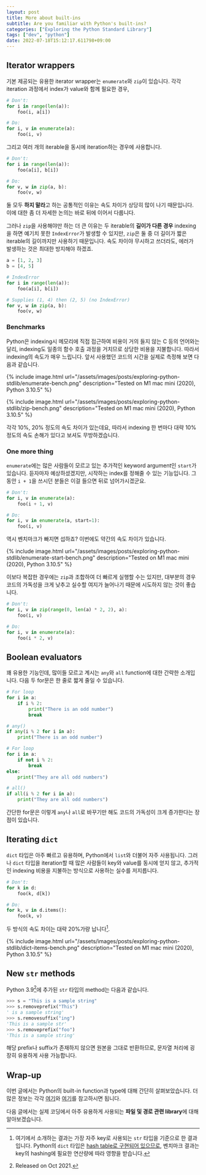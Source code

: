 ```yaml
---
layout: post
title: More about built-ins
subtitle: Are you familiar with Python's built-ins?
categories: ["Exploring the Python Standard Library"]
tags: ["dev", "python"]
date: 2022-07-18T15:12:17.611798+09:00
---
```


## Iterator wrappers

기본 제공되는 유용한 iterator wrapper는 `enumerate`와 `zip`이 있습니다. 각각 iteration 과정에서 index가 value와 함께 필요한 경우,

```python
# Don't:
for i in range(len(a)):
    foo(i, a[i])

# Do:
for i, v in enumerate(a):
    foo(i, v)
```

그리고 여러 개의 iterable을 동시에 iteration하는 경우에 사용합니다.

```python
# Don't:
for i in range(len(a)):
    foo(a[i], b[i])

# Do:
for v, w in zip(a, b):
    foo(v, w)
```

둘 모두 **하지 말라**고 하는 공통적인 이유는 속도 차이가 상당히 많이 나기 때문입니다. 이에 대한 좀 더 자세한 논의는 바로 뒤에 이어서 다룹니다.

그러나 `zip`을 사용해야만 하는 더 큰 이유는 두 iterable의 **길이가 다른 경우** indexing을 하면 예기치 못한 `IndexError`가 발생할 수 있지만, `zip`은 둘 중 더 길이가 짧은 iterable의 길이까지만 사용하기 때문입니다. 속도 차이야 무시하고 쓰더라도, 에러가 발생하는 것은 최대한 방지해야 하겠죠.

```python
a = [1, 2, 3]
b = [4, 5]

# IndexError
for i in range(len(a)):
    foo(a[i], b[i])

# Supplies (1, 4) then (2, 5) (no IndexError)
for v, w in zip(a, b):
    foo(v, w)
```

### Benchmarks

Python은 indexing시 메모리에 직접 접근하여 비용이 거의 들지 않는 C 등의 언어와는 달리, indexing도 일종의 함수 호출 과정을 거치므로 상당한 비용을 지불합니다. 따라서 indexing의 속도가 매우 느립니다. 앞서 사용했던 코드의 시간을 실제로 측정해 보면 다음과 같습니다.

{% include image.html url="/assets/images/posts/exploring-python-stdlib/enumerate-bench.png"
description="Tested on M1 mac mini (2020), Python 3.10.5" %}

{% include image.html url="/assets/images/posts/exploring-python-stdlib/zip-bench.png" description="Tested on M1 mac mini (2020), Python 3.10.5" %}

각각 10%, 20% 정도의 속도 차이가 있는데요, 따라서 indexing 한 번마다 대략 10% 정도의 속도 손해가 있다고 보셔도 무방하겠습니다.

### One more thing

`enumerate`에는 많은 사람들이 모르고 있는 추가적인 keyword argument인 `start`가 있습니다. 듣자마자 예상하셨겠지만, 시작하는 index를 정해줄 수 있는 기능입니다. 그동안 `i + 1`을 쓰시던 분들은 이걸 들으면 뒤로 넘어가시겠군요.

```python
# Don't:
for i, v in enumerate(a):
    foo(i + 1, v)

# Do:
for i, v in enumerate(a, start=1):
    foo(i, v)
```

역시 벤치마크가 빠지면 섭하죠? 이번에도 약간의 속도 차이가 있습니다.

{% include image.html url="/assets/images/posts/exploring-python-stdlib/enumerate-start-bench.png"
description="Tested on M1 mac mini (2020), Python 3.10.5" %}

이보다 복잡한 경우에는 `zip`과 조합하여 더 빠르게 실행할 수는 있지만, 대부분의 경우 코드의 가독성을 크게 낮추고 실수할 여지가 늘어나기 때문에 시도하지 않는 것이 좋습니다.

```python
# Don't:
for i, v in zip(range(0, len(a) * 2, 2), a):
    foo(i, v)

# Do:
for i, v in enumerate(a):
    foo(i * 2, v)
```

## Boolean evaluators

꽤 유용한 기능인데, 많이들 모르고 계시는 `any`와 `all` function에 대한 간략한 소개입니다. 다음 두 for문은 한 줄로 짧게 줄일 수 있습니다.

```python
# For loop
for i in a:
    if i % 2:
        print("There is an odd number")
        break

# any()
if any(i % 2 for i in a):
    print("There is an odd number")

# For loop
for i in a:
    if not i % 2:
        break
else:
    print("They are all odd numbers")

# all()
if all(i % 2 for i in a):
    print("They are all odd numbers")
```

간단한 for문은 이렇게 `any`나 `all`로 바꾸기만 해도 코드의 가독성이 크게 증가한다는 장점이 있습니다.

## Iterating `dict`

`dict` 타입은 아주 빠르고 유용하며, Python에서 `list`와 더불어 자주 사용됩니다. 그러나 `dict` 타입을 iteration할 때 많은 사람들이 key와 value를 동시에 얻지 않고, 추가적인 indexing 비용을 지불하는 방식으로 사용하는 실수를 저지릅니다.

```python
# Don't:
for k in d:
    foo(k, d[k])

# Do:
for k, v in d.items():
    foo(k, v)
```

두 방식의 속도 차이는 대략 20%가량 납니다[^1].

[^1]: 여기에서 소개하는 결과는 가장 자주 key로 사용되는 `str` 타입을 기준으로 한 결과입니다. Python의 `dict` 타입은 [hash table로 구현되어 있으므로](https://stackoverflow.com/a/9022835), 벤치마크 결과는 key의 hashing에 필요한 연산량에 따라 영향을 받습니다.

{% include image.html url="/assets/images/posts/exploring-python-stdlib/dict-items-bench.png" description="Tested on M1 mac mini (2020), Python 3.10.5" %}

## New `str` methods

Python 3.9[^2]에 추가된 `str` 타입의 method는 다음과 같습니다.

[^2]: Released on Oct 2021.

```python
>>> s = "This is a sample string"
>>> s.removeprefix("This")
' is a sample string'
>>> s.removesuffix("ing")
'This is a sample str'
>>> s.removeprefix("foo")
'This is a sample string'
```

해당 prefix나 suffix가 존재하지 않으면 원본을 그대로 반환하므로, 문자열 처리에 굉장히 유용하게 사용 가능합니다.

## Wrap-up

이번 글에서는 Python의 built-in function과 type에 대해 간단히 살펴보았습니다. 더 많은 정보는 각각 [여기](https://docs.python.org/3/library/functions.html)와 [여기](https://docs.python.org/3/library/stdtypes.html)를 참고하시면 됩니다.

다음 글에서는 실제 코딩에서 아주 유용하게 사용되는 **파일 및 경로 관련 library**에 대해 알아보겠습니다.
